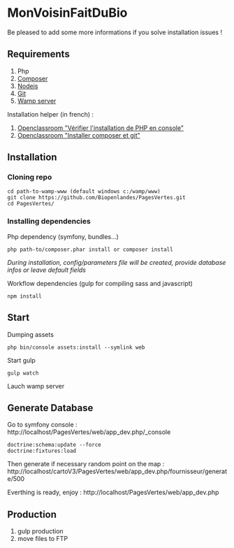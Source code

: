 MonVoisinFaitDuBio
==================

Be pleased to add some more informations if you solve installation issues !

Requirements
------------

1. Php
2. [Composer](https://getcomposer.org/download/) 
3. [Nodejs](https://nodejs.org/en/download/)
4. [Git](https://git-scm.com/)
5. [Wamp server](http://www.wampserver.com/)

Installation helper (in french) :

1. [Openclassroom "Vérifier l'installation de PHP en console"](https://openclassrooms.com/courses/developpez-votre-site-web-avec-le-framework-symfony2/symfony2-un-framework-php)
2. [Openclassroom "Installer composer et git"](https://openclassrooms.com/courses/developpez-votre-site-web-avec-le-framework-symfony2/installer-un-bundle-grace-a-composer)


Installation
------------

### Cloning repo
```
cd path-to-wamp-www (default windows c:/wamp/www)
git clone https://github.com/Biopenlandes/PagesVertes.git
cd PagesVertes/
```

### Installing dependencies 
Php dependency (symfony, bundles...) 
```
php path-to/composer.phar install or composer install
```
*During installation, config/parameters file will be created, provide database infos or leave default fields*

Workflow dependencies (gulp for compiling sass and javascript)
```
npm install
```

Start
-----
Dumping assets
```
php bin/console assets:install --symlink web
```
Start gulp
```
gulp watch
```
Lauch wamp server

Generate Database
-----------------

Go to symfony console : http://localhost/PagesVertes/web/app_dev.php/_console
```
doctrine:schema:update --force
doctrine:fixtures:load
```

Then generate if necessary random point on the map :
http://localhost/cartoV3/PagesVertes/web/app_dev.php/fournisseur/generate/500

Everthing is ready, enjoy :
http://localhost/PagesVertes/web/app_dev.php

Production
----------

1. gulp production
2. move files to FTP
